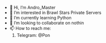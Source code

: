 - 👋 Hi, I’m Andro_Master
- 👀 I’m interested in Brawl Stars Private Servers
- 🌱 I’m currently learning Python
- 💞️ I’m looking to collaborate on nothin
- 📫 How to reach me:
  1. Telegram: @Pon

<!---
AndroMaster436/AndroMaster436 is a ✨ special ✨ repository because its `README.md` (this file) appears on your GitHub profile.
You can click the Preview link to take a look at your changes.
--->
